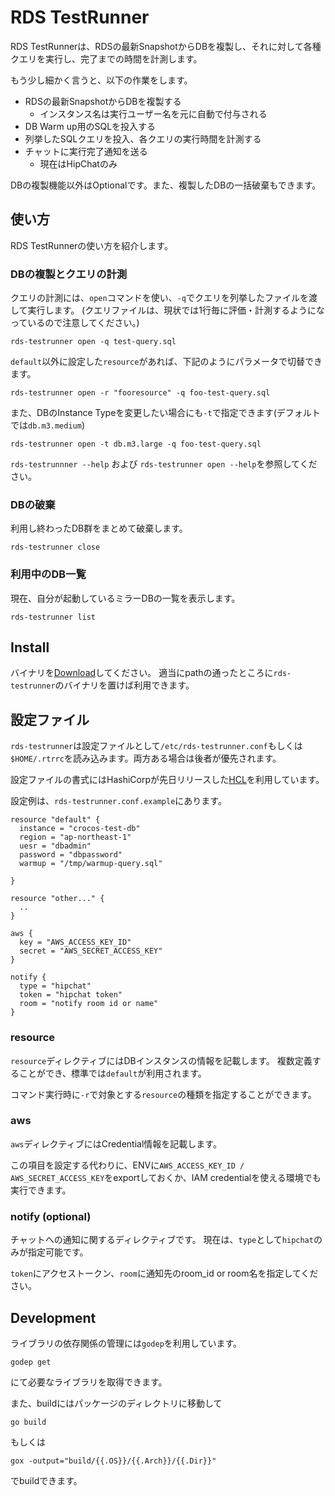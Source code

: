 # RDS TestRunner

RDS TestRunnerは、RDSの最新SnapshotからDBを複製し、それに対して各種クエリを実行し、完了までの時間を計測します。

もう少し細かく言うと、以下の作業をします。

* RDSの最新SnapshotからDBを複製する
    * インスタンス名は実行ユーザー名を元に自動で付与される
* DB Warm up用のSQLを投入する
* 列挙したSQLクエリを投入、各クエリの実行時間を計測する
* チャットに実行完了通知を送る
    * 現在はHipChatのみ

DBの複製機能以外はOptionalです。また、複製したDBの一括破棄もできます。

## 使い方

RDS TestRunnerの使い方を紹介します。

### DBの複製とクエリの計測

クエリの計測には、`open`コマンドを使い、`-q`でクエリを列挙したファイルを渡して実行します。
(クエリファイルは、現状では1行毎に評価・計測するようになっているので注意してください。)

```
rds-testrunner open -q test-query.sql
```

`default`以外に設定した`resource`があれば、下記のようにパラメータで切替できます。

```
rds-testrunner open -r "fooresource" -q foo-test-query.sql
```

また、DBのInstance Typeを変更したい場合にも`-t`で指定できます(デフォルトでは`db.m3.medium`)

```
rds-testrunner open -t db.m3.large -q foo-test-query.sql
```

`rds-testrunnner --help` および `rds-testrunner open --help`を参照してください。

### DBの破棄

利用し終わったDB群をまとめて破棄します。

```
rds-testrunner close
```

### 利用中のDB一覧

現在、自分が起動しているミラーDBの一覧を表示します。

```
rds-testrunner list
```

## Install

バイナリを[Download](https://github.com/crocos/rds-testrunner/releases)してください。
適当にpathの通ったところに`rds-testrunner`のバイナリを置けば利用できます。


## 設定ファイル

`rds-testrunner`は設定ファイルとして`/etc/rds-testrunner.conf`もしくは`$HOME/.rtrrc`を読み込みます。両方ある場合は後者が優先されます。

設定ファイルの書式にはHashiCorpが先日リリースした[HCL](https://github.com/hashicorp/hcl)を利用しています。

設定例は、`rds-testrunner.conf.example`にあります。

```
resource "default" {
  instance = "crocos-test-db"
  region = "ap-northeast-1"
  uesr = "dbadmin"
  password = "dbpassword"
  warmup = "/tmp/warmup-query.sql"

}

resource "other..." {
  ..
}

aws {
  key = "AWS_ACCESS_KEY_ID"
  secret = "AWS_SECRET_ACCESS_KEY"
}

notify {
  type = "hipchat"
  token = "hipchat token"
  room = "notify room id or name"
}
```

### resource

`resource`ディレクティブにはDBインスタンスの情報を記載します。
複数定義することができ、標準では`default`が利用されます。

コマンド実行時に`-r`で対象とする`resource`の種類を指定することができます。

### aws

`aws`ディレクティブにはCredential情報を記載します。

この項目を設定する代わりに、ENVに`AWS_ACCESS_KEY_ID / AWS_SECRET_ACCESS_KEY`をexportしておくか、IAM credentialを使える環境でも実行できます。

### notify (optional)

チャットへの通知に関するディレクティブです。
現在は、`type`として`hipchat`のみが指定可能です。

`token`にアクセストークン、`room`に通知先のroom_id or room名を指定してください。


## Development

ライブラリの依存関係の管理には`godep`を利用しています。

```
godep get
```

にて必要なライブラリを取得できます。

また、buildにはパッケージのディレクトリに移動して

```
go build
```

もしくは

```
gox -output="build/{{.OS}}/{{.Arch}}/{{.Dir}}"
```

でbuildできます。



